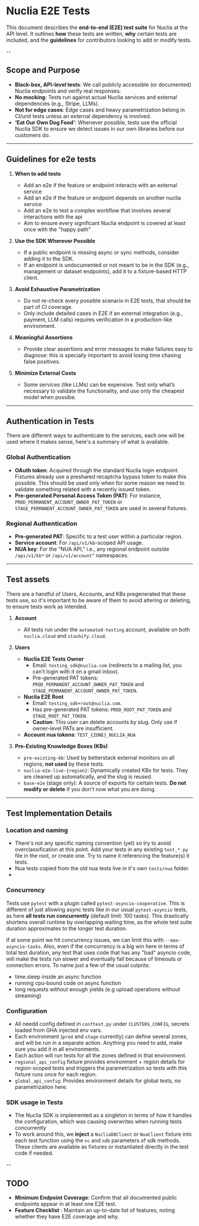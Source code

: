 # Nuclia E2E Tests

This document describes the **end-to-end (E2E) test suite** for Nuclia at the API level. It outlines **how** these tests are written, **why** certain tests are included, and the **guidelines** for contributors looking to add or modify tests.

--

## Scope and Purpose

- **Black-box, API-level tests**: We call publicly accessible (or documented) Nuclia endpoints and verify real responses.
- **No mocking**: Tests run against actual Nuclia services and external dependencies (e.g., Stripe, LLMs).
- **Not for edge cases**: Edge cases and heavy parametrization belong in CI/unit tests unless an external dependency is involved.
- **‘Eat Our Own Dog Food’**: Whenever possible, tests use the official Nuclia SDK to ensure we detect issues in our own libraries before our customers do.

---

## Guidelines for e2e tests

1. **When to add tests**
   - Add an e2e if the feature or endpoint interacts with an external service
   - Add an e2e if the feature or endpoint depends on another nuclia service
   - Add an e2e to test a complex workflow that involves several interactions with the api
   - Aim to ensure every significant Nuclia endpoint is covered at least once with the "happy path"

2. **Use the SDK Wherever Possible**
   - If a public endpoint is missing async or sync methods, consider adding it to the SDK.
   - If an endpoint is undocumented or not meant to be in the SDK (e.g., management or dataset endpoints), add it to a fixture-based HTTP client.

2. **Avoid Exhaustive Parametrization**
   - Do not re-check every possible scenario in E2E tests, that should be part of CI coverage.
   - Only include detailed cases in E2E if an external integration (e.g., payment, LLM calls) requires verification in a production-like environment.

3. **Meaningful Assertions**
   - Provide clear assertions and error messages to make failures easy to diagnose: this is specially important to avoid losing time chasing false positives.

4. **Minimize External Costs**
   - Some services (like LLMs) can be expensive. Test only what’s necessary to validate the functionality, and use only the cheapest model when possibe.

---

## Authentication in Tests

There are different ways to authenticate to the services, each one will be used where it makes sense, here's a summary of what is available.

### Global Authentication
- **OAuth token**: Acquired through the standard Nuclia login endpoint. Fixtures already use a preshared recaptcha bypass token to make this possible. This should be used only when for some reason we need to validate something related with a recently issued token.
- **Pre-generated Personal Access Token (PAT)**: For instance, `PROD_PERMANENT_ACCOUNT_OWNER_PAT_TOKEN` or `STAGE_PERMANENT_ACCOUNT_OWNER_PAT_TOKEN` are used in several fixtures.

### Regional Authentication
- **Pre-generated PAT**: Specific to a test user within a particular region.
- **Service account**: For `/api/v1/kb`-scoped API usage.
- **NUA key**: For the “NUA API,” i.e., any regional endpoint outside `/api/v1/kb*` or `/api/v1/account^` namespaces.

---

## Test assets

There are a handful of Users, Accounts, and KBs pregenerated that these tests use, so it's important to be aware of them to avoid altering or deleting, to ensure tests work as intended.

1. **Account**
   - All tests run under the `automated-testing` account, available on both `nuclia.cloud` and `stashify.cloud`.

2. **Users**
   - **Nuclia E2E Tests Owner**
     - Email: `testing_sdk@nuclia.com` (redirects to a mailing list, you can't login with it on a gmail inbox).
     - Pre-generated PAT tokens: `PROD_PERMANENT_ACCOUNT_OWNER_PAT_TOKEN` and `STAGE_PERMANENT_ACCOUNT_OWNER_PAT_TOKEN`.
   - **Nuclia E2E Root**
     - Email: `testing_sdk+root@nuclia.com`.
     - Has pre-generated PAT tokens: `PROD_ROOT_PAT_TOKEN` and `STAGE_ROOT_PAT_TOKEN`.
     - **Caution**: This user can delete accounts by slug. Only use if owner-level PATs are insufficient.
   - **Account nua tokens**: `TEST_{ZONE}_NUCLIA_NUA`

3. **Pre-Existing Knowledge Boxes (KBs)**
   - `pre-existing-kb`: Used by betterstack external monitors on all regions; **not used** by these tests.
   - `nuclia-e2e-live-{region}`: Dynamically created KBs for tests. They are cleaned up automatically, and the slug is reused.
   - `base-e2e` (stage only): A source of exports for certain tests. **Do not modify or delete** if you don't now what you are doing.

---

## Test Implementation Details

###  Location and naming
- There's not any specific naming convention (yet) so try to avoid overclassification at this point. Add your tests in any existing `test_*.py` file in the root, or create one. Try to name it referencing the feature(s) it tests.
- Nua tests copied from the old nua tests live in it's own `tests/nua` folder.
-
### Concurrency
Tests use `pytest` with a plugin called `pytest-asyncio-cooperative`. This is different of just allowing async tests like in our usual `pytest-asyncio` tests, as here **all tests run concurrently** (default limit: 100 tasks). This drastically shortens overall runtime by overlapping waiting time, as the whole test suite duration approximates to the longer test duration.

If at some point we hit concurrency issues, we can limit this with `--max-asyncio-tasks`. Also, even if the concurrency is a big win here in terms of total test duration, any test that uses code that has any "bad" asyncio code, will make the tests run slower and eventually fall because of timeouts or connection errors. To name just a few of the usual culprits:
 - time.sleep inside an async function
 - running cpu-bound code on async function
 - long requests without enough yields (e.g upload operations without streaming)


### Configuration
- All needd config defined in `conftest.py` under `CLUSTERS_CONFIG`, secrets loaded from GHA injected env vars.
- Each environment (`prod` and `stage` currently) can define several zones, and will be run in a separate action. Anything you need to add, make sure you add it in all environments.
- Each action will run tests for all the zones defined in that environment.
- `regional_api_config` fixture provides environment + region details for region-scoped tests and triggers the parametrization so tests with this fixture runs once for each region.
- `global_api_config`: Provides environment details for global tests, no parametrization here.

### SDK usage in Tests

- The Nuclia SDK is implemented as a singleton in terms of how it handles the configuration, which was causing overwrites when running tests concurrently
- To work around this, we **inject** a `NucliaDBClient` or `NuaClient` fixture into each test function using the `nc` and `ndb` parameters of sdk methods. These clients are available as fixtures or instantiated directly in the test code if needed.

--

## TODO
- **Minimum Endpoint Coverage**: Confirm that all documented public endpoints appear in at least one E2E test.
- **Feature Checklist** : Maintain an up-to-date list of features, noting whether they have E2E coverage and why.
